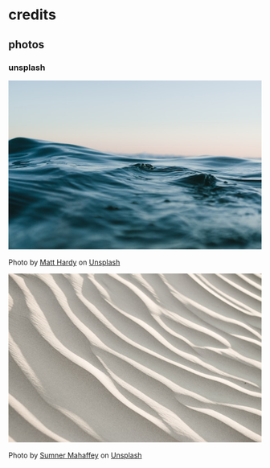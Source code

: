 # credits

## photos

### unsplash

![unsplash](./images/matt-hardy-6ArTTluciuA-unsplash.jpg "unsplash")

Photo by <a href="https://unsplash.com/@matthardy?utm_source=unsplash&utm_medium=referral&utm_content=creditCopyText">Matt Hardy</a> on <a href="https://unsplash.com/wallpapers/nature/ocean?utm_source=unsplash&utm_medium=referral&utm_content=creditCopyText">Unsplash</a>
  

![White wavy texture](./images/sumner-mahaffey-7Y0NshQLohk-unsplash.jpg "White wavy texture")
  
Photo by <a href="https://unsplash.com/@sumnerm?utm_source=unsplash&utm_medium=referral&utm_content=creditCopyText">Sumner Mahaffey</a> on <a href="https://unsplash.com/photos/7Y0NshQLohk?utm_source=unsplash&utm_medium=referral&utm_content=creditCopyText">Unsplash</a>
  